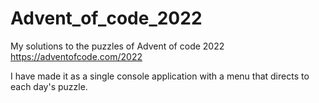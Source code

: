 # Advent_of_code_2022

My solutions to the puzzles of Advent of code 2022
https://adventofcode.com/2022

I have made it as a single console application with a menu that directs to each day's puzzle.

